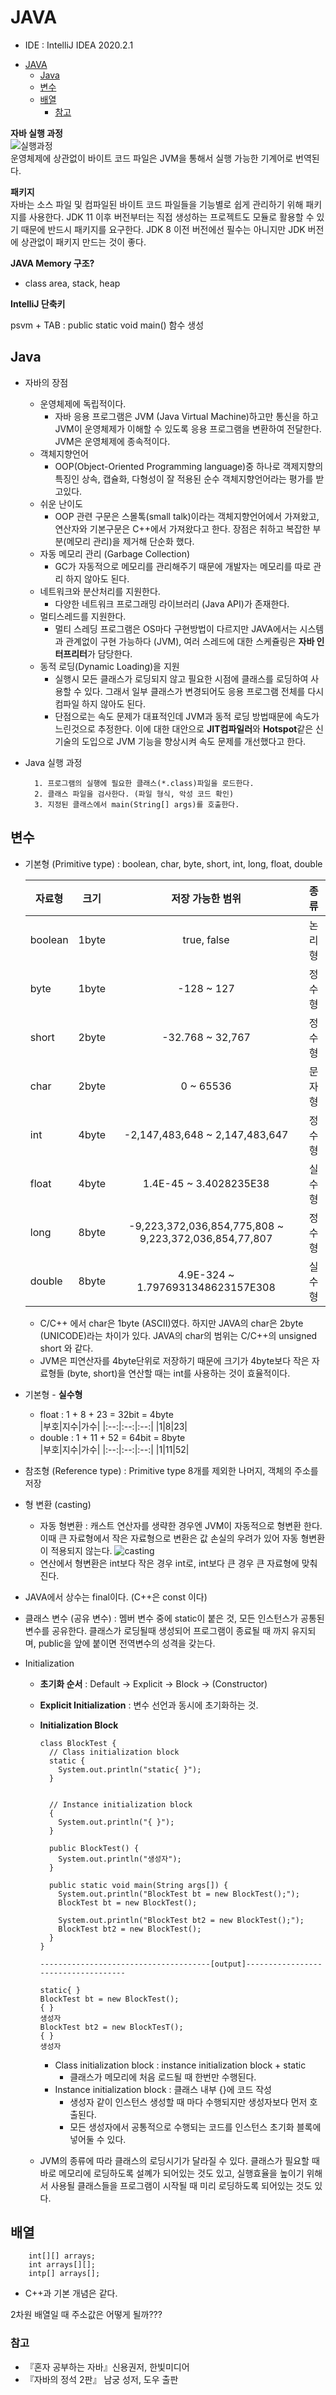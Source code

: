 # JAVA 

* IDE : IntelliJ IDEA 2020.2.1

- [JAVA](#java)
  - [Java](#java-1)
  - [변수](#변수)
  - [배열](#배열)
    - [참고](#참고)
  

**자바 실행 과정**   
![실행과정](../Java/img/compile.jpg)   
운영체제에 상관없이 바이트 코드 파일은 JVM을 통해서 실행 가능한 기계어로 번역된다.

**패키지**   
자바는 소스 파일 및 컴파일된 바이트 코드 파일들을 기능별로 쉽게 관리하기 위해 패키지를 사용한다. JDK 11 이후 버전부터는 직접 생성하는 프로젝트도 모듈로 활용할 수 있기 때문에 반드시 패키지를 요구한다. JDK 8 이전 버전에선 필수는 아니지만 JDK 버전에 상관없이 패키지 만드는 것이 좋다.

**JAVA Memory 구조?**
- class area, stack, heap

**IntelliJ 단축키**

psvm + TAB : public static void main() 함수 생성

## Java
* 자바의 장점
  * 운영체제에 독립적이다.
    * 자바 응용 프로그램은 JVM (Java Virtual Machine)하고만 통신을 하고 JVM이 운영체제가 이해할 수 있도록 응용 프로그램을 변환하여 전달한다. JVM은 운영체제에 종속적이다.
  * 객체지향언어
    * OOP(Object-Oriented Programming language)중 하나로 객제지향의 특징인 상속, 캡슐화, 다형성이 잘 적용된 순수 객체지향언어라는 평가를 받고있다.
  * 쉬운 난이도
    * OOP 관련 구문은 스몰톡(small talk)이라는 객체지향언어에서 가져왔고, 연산자와 기본구문은 C++에서 가져왔다고 한다. 장점은 취하고 복잡한 부분(메모리 관리)을 제거해 단순화 했다.
  * 자동 메모리 관리 (Garbage Collection)
    * GC가 자동적으로 메모리를 관리해주기 때문에 개발자는 메모리를 따로 관리 하지 않아도 된다.
  * 네트워크와 분산처리를 지원한다.
    * 다양한 네트워크 프로그래밍 라이브러리 (Java API)가 존재한다.
  * 멀티스레드를 지원한다.
    * 멀티 스레딩 프로그램은 OS마다 구현방법이 다르지만 JAVA에서는 시스템과 관계없이 구현 가능하다 (JVM), 여러 스레드에 대한 스케쥴링은 **자바 인터프리터**가 담당한다.
  * 동적 로딩(Dynamic Loading)을 지원
    * 실행시 모든 클래스가 로딩되지 않고 필요한 시점에 클래스를 로딩하여 사용할 수 있다. 그래서 일부 클래스가 변경되어도 응용 프로그램 전체를 다시 컴파일 하지 않아도 된다.
    * 단점으로는 속도 문제가 대표적인데 JVM과 동적 로딩 방법때문에 속도가 느린것으로 추정한다. 이에 대한 대안으로 **JIT컴파일러**와 **Hotspot**같은 신기술의 도입으로 JVM 기능을 향상시켜 속도 문제를 개선했다고 한다.

* Java 실행 과정
  ```
    1. 프로그램의 실행에 필요한 클래스(*.class)파일을 로드한다.
    2. 클래스 파일을 검사한다. (파일 형식, 악성 코드 확인)
    3. 지정된 클래스에서 main(String[] args)를 호출한다.
  ```

## 변수
  * 기본형 (Primitive type) : boolean, char, byte, short, int, long, float, double   
  
    |자료형|크기|저장 가능한 범위|종류|
    |--|--|:--:|:--:|
    |boolean|1byte| true, false| 논리형
    |byte|1byte|-128 ~ 127|정수형
    |short|2byte|-32.768 ~ 32,767|정수형
    |char|2byte|0 ~ 65536 |문자형
    |int|4byte|-2,147,483,648 ~ 2,147,483,647|정수형
    |float|4byte|1.4E-45 ~ 3.4028235E38|실수형
    |long|8byte|-9,223,372,036,854,775,808 ~ 9,223,372,036,854,77,807|정수형
    |double|8byte|4.9E-324 ~ 1.7976931348623157E308|실수형   
    * C/C++ 에서 char은 1byte (ASCII)였다. 하지만 JAVA의 char은 2byte (UNICODE)라는 차이가 있다. JAVA의 char의 범위는 C/C++의 unsigned short 와 같다.
    * JVM은 피연산자를 4byte단위로 저장하기 때문에 크기가 4byte보다 작은 자료형들 (byte, short)을 연산할 때는 int를 사용하는 것이 효율적이다.


  * 기본형 - **실수형**
    * float : 1 + 8 + 23 = 32bit = 4byte  
      |부호|지수|가수|
      |:--:|:--:|:--:|
      |1|8|23|
    * double : 1 + 11 + 52 = 64bit = 8byte  
      |부호|지수|가수|
      |:--:|:--:|:--:|
      |1|11|52|
  
  * 참조형 (Reference type) : Primitive type 8개를 제외한 나머지, 객체의 주소를 저장
  * 형 변환 (casting)
    * 자동 형변환 : 캐스트 연산자를 생략한 경우엔 JVM이 자동적으로 형변환 한다. 이때 큰 자료형에서 작은 자료형으로 변환은 값 손실의 우려가 있어 자동 형변환이 적용되지 않는다.
    ![casting](./img/casting.png)
    * 연산에서 형변환은 int보다 작은 경우 int로, int보다 큰 경우 큰 자료형에 맞춰진다.
  * JAVA에서 상수는 final이다. (C++은 const 이다)

  * 클래스 변수 (공유 변수) : 멤버 변수 중에 static이 붙은 것, 모든 인스턴스가 공통된 변수를 공유한다. 클래스가 로딩될때 생성되어 프로그램이 종료될 때 까지 유지되며, public을 앞에 붙이면 전역변수의 성격을 갖는다.
  * Initialization 
    * **초기화 순서** : Default -> Explicit -> Block -> (Constructor)
    * **Explicit Initialization** : 변수 선언과 동시에 초기화하는 것.
    * **Initialization Block**
      ```
      class BlockTest {
        // Class initialization block
        static {
          System.out.println("static{ }");
        }


        // Instance initialization block
        {
          System.out.println("{ }");
        }

        public BlockTest() {
          System.out.println("생성자");
        }

        public static void main(String args[]) {
          System.out.println("BlockTest bt = new BlockTest();");
          BlockTest bt = new BlockTest();

          System.out.println("BlockTest bt2 = new BlockTest();");
          BlockTest bt2 = new BlockTest();
        }
      }

      --------------------------------------[output]------------------------------------

      static{ }
      BlockTest bt = new BlockTest();
      { }
      생성자
      BlockTest bt2 = new BlockTesT();
      { }
      생성자
      ```
      * Class initialization block : instance initialization block + static
        * 클래스가 메모리에 처음 로드될 때 한번만 수행된다.
      * Instance initialization block : 클래스 내부 {}에 코드 작성
        * 생성자 같이 인스턴스 생성할 때 마다 수행되지만 생성자보다 먼저 호출된다.
        * 모든 생성자에서 공통적으로 수행되는 코드를 인스턴스 초기화 블록에 넣어둘 수 있다.

    * JVM의 종류에 따라 클래스의 로딩시기가 달라질 수 있다. 클래스가 필요할 때 바로 메모리에 로딩하도록 설꼐가 되어있는 것도 있고, 실행효율을 높이기 위해서 사용될 클래스들을 프로그램이 시작될 때 미리 로딩하도록 되어있는 것도 있다.
## 배열

```
    int[][] arrays;
    int arrays[][];
    intp[] arrays[];
```
* C++과 기본 개념은 같다. 
  
2차원 배열일 때 주소값은 어떻게 될까???

### 참고
* 『혼자 공부하는 자바』신용권저, 한빛미디어 
* 『자바의 정석 2판』 남궁 성저, 도우 출판